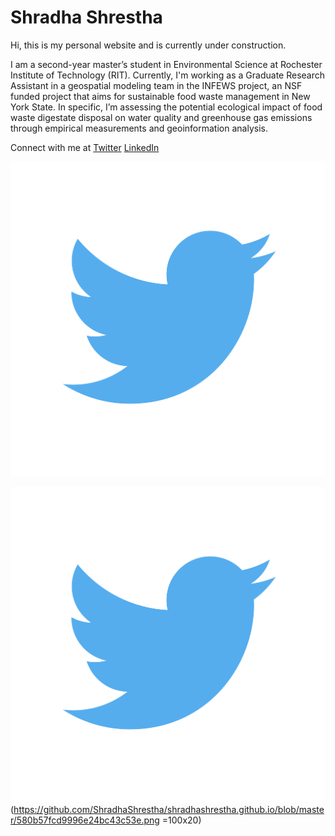 # Shradha Shrestha
Hi, this is my personal website and is currently under construction.

I am a second-year master’s student in Environmental Science at Rochester Institute of Technology (RIT). Currently, I'm working as a Graduate Research Assistant in a geospatial modeling team in the INFEWS project, an NSF funded project that aims for sustainable food waste management in New York State. In specific, I’m assessing the potential ecological impact of food waste digestate disposal on water quality and greenhouse gas emissions through empirical measurements and geoinformation analysis. 

Connect with me at [Twitter](https://twitter.com/ShradhaStha57) [LinkedIn](https://www.linkedin.com/in/shradha-shrestha57/)


![alt text][logo]

[logo]: https://github.com/ShradhaShrestha/shradhashrestha.github.io/blob/master/580b57fcd9996e24bc43c53e.png "Twitter"

![logo](https://github.com/ShradhaShrestha/shradhashrestha.github.io/blob/master/580b57fcd9996e24bc43c53e.png =100x20)

